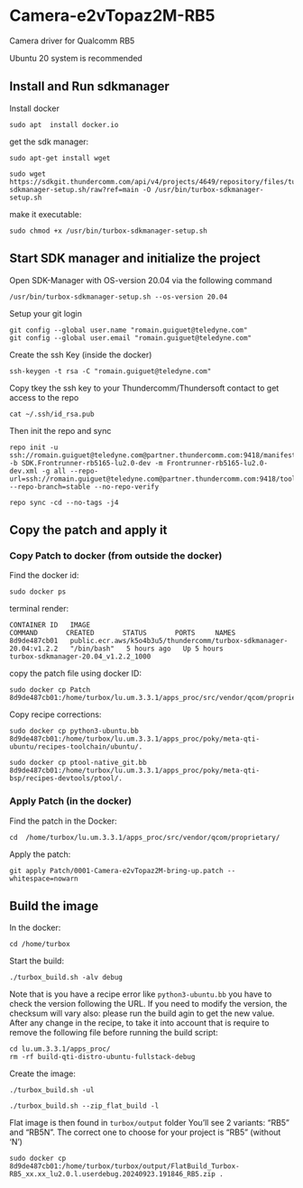 # Camera-e2vTopaz2M-RB5
Camera driver for Qualcomm RB5

Ubuntu 20 system is recommended

## Install and Run sdkmanager
Install docker

    sudo apt  install docker.io

get the sdk manager:
```
sudo apt-get install wget
```

```
sudo wget https://sdkgit.thundercomm.com/api/v4/projects/4649/repository/files/turbox-sdkmanager-setup.sh/raw?ref=main -O /usr/bin/turbox-sdkmanager-setup.sh
```
make it executable:
```
sudo chmod +x /usr/bin/turbox-sdkmanager-setup.sh
```

## Start SDK manager and initialize the project

Open SDK-Manager with OS-version 20.04 via the following command
```
/usr/bin/turbox-sdkmanager-setup.sh --os-version 20.04
```
Setup your git login
```
git config --global user.name "romain.guiguet@teledyne.com"
git config --global user.email "romain.guiguet@teledyne.com"
```
Create the ssh Key (inside the docker)
```
ssh-keygen -t rsa -C "romain.guiguet@teledyne.com"
```
Copy tkey the ssh key to your Thundercomm/Thundersoft contact to get access to the repo
```
cat ~/.ssh/id_rsa.pub
```
Then init the repo and sync
```
repo init -u ssh://romain.guiguet@teledyne.com@partner.thundercomm.com:9418/manifest -b SDK.Frontrunner-rb5165-lu2.0-dev -m Frontrunner-rb5165-lu2.0-dev.xml -g all --repo-url=ssh://romain.guiguet@teledyne.com@partner.thundercomm.com:9418/tools/repo --repo-branch=stable --no-repo-verify
```

```
repo sync -cd --no-tags -j4
```

## Copy the patch and apply it

### Copy Patch to docker (from outside the docker)
Find the docker id:
```
sudo docker ps
```

terminal render:
```
CONTAINER ID   IMAGE                                                                COMMAND       CREATED       STATUS       PORTS     NAMES
8d9de487cb01   public.ecr.aws/k5o4b3u5/thundercomm/turbox-sdkmanager-20.04:v1.2.2   "/bin/bash"   5 hours ago   Up 5 hours             turbox-sdkmanager-20.04_v1.2.2_1000
```
copy the patch file using docker ID:
```
sudo docker cp Patch 8d9de487cb01:/home/turbox/lu.um.3.3.1/apps_proc/src/vendor/qcom/proprietary/.
```
Copy recipe corrections:
```
sudo docker cp python3-ubuntu.bb 8d9de487cb01:/home/turbox/lu.um.3.3.1/apps_proc/poky/meta-qti-ubuntu/recipes-toolchain/ubuntu/.
```
```
sudo docker cp ptool-native_git.bb 8d9de487cb01:/home/turbox/lu.um.3.3.1/apps_proc/poky/meta-qti-bsp/recipes-devtools/ptool/.
```
### Apply Patch (in the docker)
Find the patch in the Docker:
```
cd  /home/turbox/lu.um.3.3.1/apps_proc/src/vendor/qcom/proprietary/
```
Apply the patch:
```
git apply Patch/0001-Camera-e2vTopaz2M-bring-up.patch --whitespace=nowarn
```

## Build the image 
In the docker:
```
cd /home/turbox
```
Start the build:
```
./turbox_build.sh -alv debug
```
Note that is you have a recipe error like ```python3-ubuntu.bb``` you have to check the version following the URL.
If you need to modify the version, the checksum will vary also: please run the build agin to get the new value.
After any change in the recipe, to take it into account that is require to remove the following file before running the build script:
```
cd lu.um.3.3.1/apps_proc/
rm -rf build-qti-distro-ubuntu-fullstack-debug
```


Create the image:
```
./turbox_build.sh -ul
```
```
./turbox_build.sh --zip_flat_build -l
```
Flat image is then found  in ```turbox/output``` folder
You’ll see 2 variants: “RB5” and “RB5N”. The correct one to choose for your project is “RB5” (without ‘N’)

```
sudo docker cp 8d9de487cb01:/home/turbox/turbox/output/FlatBuild_Turbox-RB5_xx.xx_lu2.0.l.userdebug.20240923.191846_RB5.zip .
```
